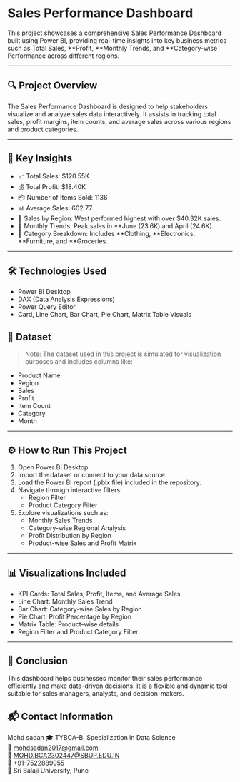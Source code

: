# Sales Performance Dashboard

This project showcases a comprehensive Sales Performance Dashboard built using Power BI, providing real-time insights into key business metrics such as Total Sales, **Profit, **Monthly Trends, and **Category-wise Performance across different regions.






---

## 🔍 Project Overview

The Sales Performance Dashboard is designed to help stakeholders visualize and analyze sales data interactively. It assists in tracking total sales, profit margins, item counts, and average sales across various regions and product categories.

---

## 📌 Key Insights

- 📈 Total Sales: $120.55K
- 💰 Total Profit: $18.40K
- 📦 Number of Items Sold: 1136
- 📊 Average Sales: 602.77
- 📍 Sales by Region: West performed highest with over $40.32K sales.
- 📅 Monthly Trends: Peak sales in **June (23.6K) and April (24.6K).
- 🧭 Category Breakdown: Includes **Clothing, **Electronics, **Furniture, and **Groceries.

---

## 🛠 Technologies Used

- Power BI Desktop
- DAX (Data Analysis Expressions)
- Power Query Editor
- Card, Line Chart, Bar Chart, Pie Chart, Matrix Table Visuals
## 📂 Dataset

> Note: The dataset used in this project is simulated for visualization purposes and includes columns like:
- Product Name
- Region
- Sales
- Profit
- Item Count
- Category
- Month

---

## ⚙ How to Run This Project

1. Open Power BI Desktop
2. Import the dataset or connect to your data source.
3. Load the Power BI report (.pbix file) included in the repository.
4. Navigate through interactive filters:
   - Region Filter
   - Product Category Filter
5. Explore visualizations such as:
   - Monthly Sales Trends
   - Category-wise Regional Analysis
   - Profit Distribution by Region
   - Product-wise Sales and Profit Matrix

---

## 📊 Visualizations Included

- KPI Cards: Total Sales, Profit, Items, and Average Sales
- Line Chart: Monthly Sales Trend
- Bar Chart: Category-wise Sales by Region
- Pie Chart: Profit Percentage by Region
- Matrix Table: Product-wise details
- Region Filter and Product Category Filter

---

## 🧾 Conclusion

This dashboard helps businesses monitor their sales performance efficiently and make data-driven decisions. It is a flexible and dynamic tool suitable for sales managers, analysts, and decision-makers.

## 📬 Contact Information

Mohd sadan 
🎓 TYBCA-B, Specialization in Data Science  
📧 [mohdsadan2017@gmail.com](mailto:mohdsadan2017@gmail.com)  
📧 [MOHD.BCA2302447@SBUP.EDU.IN](mailto:MOHD.BCA2302447@SBUP.EDU.IN)  
📱 ‪‪+91-7522889955  
🏫 Sri Balaji University, Pune  
